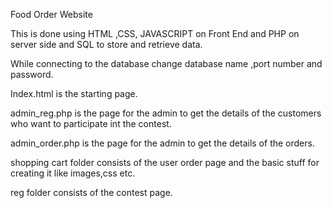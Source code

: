 Food Order Website

This is done using HTML ,CSS, JAVASCRIPT on Front End and PHP on server side and SQL to store and retrieve data.

While connecting to the database change database name ,port number and password.

Index.html is the starting page.

admin_reg.php is the page for the admin to get the details of the customers who want to participate int the contest.

admin_order.php is the page for the admin to get the details of the orders.

shopping cart folder consists of the user order page and the basic stuff for creating it like images,css etc.

reg folder consists of the contest page.
